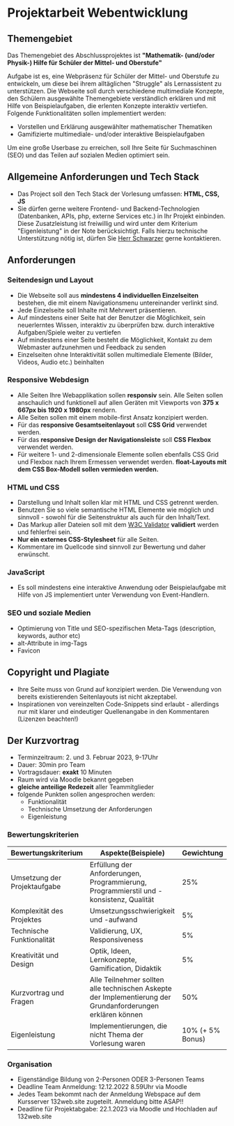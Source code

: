# Projektarbeit Webentwicklung

## Themengebiet

Das Themengebiet des Abschlussprojektes ist **"Mathematik- (und/oder Physik-) Hilfe für Schüler der Mittel- und Oberstufe"**

Aufgabe ist es, eine Webpräsenz für Schüler der Mittel- und Oberstufe zu entwickeln, um diese bei ihrem alltäglichen "Struggle" als Lernassistent zu unterstützen. Die Webseite soll durch verschiedene multimediale Konzepte, den Schülern ausgewählte Themengebiete verständlich erklären und mit Hilfe von Beispielaufgaben, die erlenten Konzepte interaktiv vertiefen. Folgende Funktionalitäten sollen implementiert werden:

- Vorstellen und Erklärung ausgewählter mathematischer Thematiken
- Gamifizierte multimediale- und/oder interaktive Beispielaufgaben

Um eine große Userbase zu erreichen, soll Ihre Seite für Suchmaschinen (SEO) und das Teilen auf sozialen Medien optimiert sein.

## Allgemeine Anforderungen und Tech Stack

- Das Project soll den Tech Stack der Vorlesung umfassen: **HTML, CSS, JS**
- Sie dürfen gerne weitere Frontend- und Backend-Technologien (Datenbanken, APIs, php, externe Services etc.) in Ihr Projekt einbinden. Diese Zusatzleistung ist freiwillig und wird unter dem Kriterium "Eigenleistung" in der Note berücksichtigt. Falls hierzu technische Unterstützung nötig ist, dürfen Sie [Herr Schwarzer](mailto:schwarzer@hs-worms.de) gerne kontaktieren.

## Anforderungen

### Seitendesign und Layout

- Die Webseite soll aus **mindestens 4 individuellen Einzelseiten** bestehen, die mit einem Navigationsmenu untereinander verlinkt sind.
- Jede Einzelseite soll Inhalte mit Mehrwert präsentieren.
- Auf mindestens einer Seite hat der Benutzer die Möglichkeit, sein neuerlerntes Wissen, interaktiv zu überprüfen bzw. durch interaktive Aufgaben/Spiele weiter zu vertiefen
- Auf mindestens einer Seite besteht die Möglichkeit, Kontakt zu dem Webmaster aufzunehmen und Feedback zu senden
- Einzelseiten ohne Interaktivität sollen multimediale Elemente (Bilder, Videos, Audio etc.) beinhalten

### Responsive Webdesign

- Alle Seiten Ihre Webapplikation sollen **responsiv** sein. Alle Seiten sollen anschaulich und funktionell auf allen Geräten mit Viewports von **375 x 667px bis 1920 x 1980px** rendern.
- Alle Seiten sollen mit einem mobile-first Ansatz konzipiert werden.
- Für das **responsive Gesamtseitenlayout** soll **CSS Grid** verwendet werden.
- Für das **responsive Design der Navigationsleiste** soll **CSS Flexbox** verwendet werden.
- Für weitere 1- und 2-dimensionale Elemente sollen ebenfalls CSS Grid und Flexbox nach Ihrem Ermessen verwendet werden. **float-Layouts mit dem CSS Box-Modell sollen vermieden werden.**

### HTML und CSS

- Darstellung und Inhalt sollen klar mit HTML und CSS getrennt werden.
- Benutzen Sie so viele semantische HTML Elemente wie möglich und sinnvoll - sowohl für die Seitenstruktur als auch für den Inhalt/Text.
- Das Markup aller Dateien soll mit dem [W3C Validator](https://validator.w3.org/) **validiert** werden und fehlerfrei sein.
- **Nur ein externes CSS-Stylesheet** für alle Seiten.
- Kommentare im Quellcode sind sinnvoll zur Bewertung und daher erwünscht.

### JavaScript

- Es soll mindestens eine interaktive Anwendung oder Beispielaufgabe mit Hilfe von JS implementiert unter Verwendung von Event-Handlern.

### SEO und soziale Medien

- Optimierung von Title und SEO-spezifischen Meta-Tags (description, keywords, author etc)
- alt-Attribute in img-Tags
- Favicon

## Copyright und Plagiate

- Ihre Seite muss von Grund auf konzipiert werden. Die Verwendung von bereits existierenden Seitenlayouts ist nicht akzeptabel.
- Inspirationen von vereinzelten Code-Snippets sind erlaubt - allerdings nur mit klarer und eindeutiger Quellenangabe in den Kommentaren (Lizenzen beachten!)

## Der Kurzvortrag

- Terminzeitraum: 2. und 3. Februar 2023, 9-17Uhr
- Dauer: 30min pro Team
- Vortragsdauer: **exakt** 10 Minuten
- Raum wird via Moodle bekannt gegeben
- **gleiche anteilige Redezeit** aller Teammitglieder
- folgende Punkten sollen angesprochen werden:
  - Funktionalität
  - Technische Umsetzung der Anforderungen
  - Eigenleistung

### Bewertungskriterien

| Bewertungskriterium          | Aspekte(Beispiele)                                                                                          | Gewichtung       |
| ---------------------------- | ----------------------------------------------------------------------------------------------------------- | ---------------- |
| Umsetzung der Projektaufgabe | Erfüllung der Anforderungen, Programmierung, Programmierstil und -konsistenz, Qualität                      | 25%              |
| Komplexität des Projektes    | Umsetzungsschwierigkeit und -aufwand                                                                        | 5%               |
| Technische Funktionalität    | Validierung, UX, Responsiveness                                                                             | 5%               |
| Kreativität und Design       | Optik, Ideen, Lernkonzepte, Gamification, Didaktik                                                          | 5%               |
| Kurzvortrag und Fragen       | Alle Teilnehmer sollten alle technischen Askepte der Implementierung der Grundanforderungen erklären können | 50%              |
| Eigenleistung                | Implementierungen, die nicht Thema der Vorlesung waren                                                      | 10% (+ 5% Bonus) |

### Organisation

- Eigenständige Bildung von 2-Personen ODER 3-Personen Teams
- Deadline Team Anmeldung: 12.12.2022 8.59Uhr via Moodle
- Jedes Team bekommt nach der Anmeldung Webspace auf dem Kursserver 132web.site zugeteilt. Anmeldung bitte ASAP!!
- Deadline für Projektabgabe: 22.1.2023 via Moodle und Hochladen auf 132web.site
